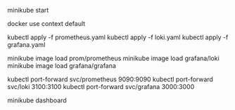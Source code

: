 <!-- start minikube -->
minikube start

<!-- set context -->
docker use context default

<!-- apply deployment files -->
kubectl apply -f prometheus.yaml
kubectl apply -f loki.yaml
kubectl apply -f grafana.yaml

<!-- loading images on minikube if issue occurs -->
minikube image load prom/prometheus
minikube image load grafana/loki
minikube image load grafana/grafana


<!-- port forward kubernetes -->
kubectl port-forward svc/prometheus 9090:9090
kubectl port-forward svc/loki 3100:3100
kubectl port-forward svc/grafana 3000:3000

<!-- check pod status on minikube dashboard -->
minikube dashboard